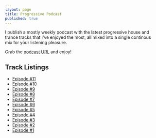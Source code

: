 ```yaml
---
layout: page
title: Progressive Podcast
published: true
---
```


I publish a mostly weekly podcast with the latest progressive house and trance tracks that I've enjoyed the most, all mixed into a single continous mix for your listening pleasure.

Grab the [podcast URL](/progressive/podcast.xml) and enjoy!

## Track Listings

* [Episode #11](/progressive/11.html)
* [Episode #10](/progressive/10.html)
* [Episode #9](/progressive/9.html)
* [Episode #8](/progressive/8.html)
* [Episode #7](/progressive/7.html)
* [Episode #6](/progressive/6.html)
* [Episode #5](/progressive/5.html)
* [Episode #4](/progressive/4.html)
* [Episode #3](/progressive/3.html)
* [Episode #2](/progressive/2.html)
* [Episode #1](/progressive/1.html)
